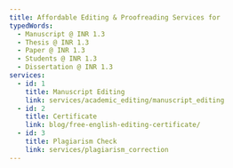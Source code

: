 ```yaml
---
title: Affordable Editing & Proofreading Services for
typedWords:
  - Manuscript @ INR 1.3
  - Thesis @ INR 1.3
  - Paper @ INR 1.3
  - Students @ INR 1.3
  - Dissertation @ INR 1.3
services:
  - id: 1
    title: Manuscript Editing
    link: services/academic_editing/manuscript_editing
  - id: 2
    title: Certificate
    link: blog/free-english-editing-certificate/
  - id: 3
    title: Plagiarism Check
    link: services/plagiarism_correction
---
```

